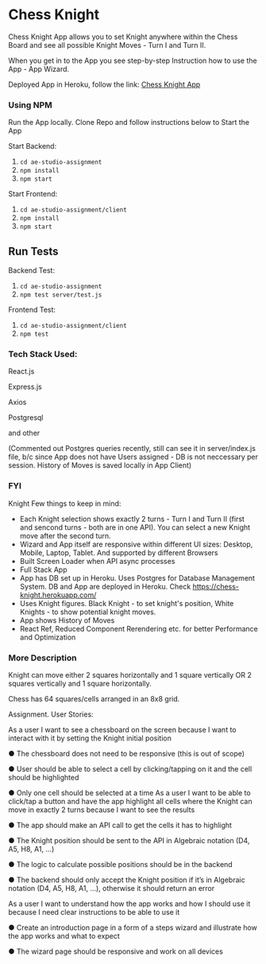 # Chess Knight

Chess Knight App allows you to set Knight anywhere within the Chess Board and see 
all possible Knight Moves - Turn I and Turn II.

When you get in to the App you see step-by-step Instruction how to use the App - App Wizard.

Deployed App in Heroku, follow the link: [Chess Knight App](https://chess-knight.herokuapp.com/)

### Using NPM

Run the App locally. 
Clone Repo and follow instructions below to Start the App

Start Backend:

1. `cd ae-studio-assignment`
2. `npm install`
3. `npm start`

Start Frontend:

1. `cd ae-studio-assignment/client`
2. `npm install`
3. `npm start`


## Run Tests

Backend Test:

1. `cd ae-studio-assignment`
2. `npm test server/test.js`

Frontend Test:

1. `cd ae-studio-assignment/client`
2. `npm test`


### Tech Stack Used:

React.js

Express.js

Axios

Postgresql 

and other


(Commented out Postgres queries recently, still can see it in server/index.js file, b/c since App does not have Users assigned - DB is not neccessary per session. History of Moves is saved locally in App Client)



### FYI

Knight 
Few things to keep in mind:
- Each Knight selection shows exactly 2 turns - Turn I and Turn II 
      (first and sencond turns - both are in one API). You can select a new Knight move after the second turn.
- Wizard and App itself are responsive within different UI sizes: Desktop, Mobile, Laptop, Tablet. 
      And supported by different Browsers
- Built Screen Loader when API async processes
- Full Stack App
- App has DB set up in Heroku. Uses Postgres for Database Management System. 
      DB and App are deployed in Heroku. Check https://chess-knight.herokuapp.com/
- Uses Knight figures. Black Knight - to set knight's position, White Knights - to show potential knight moves.
- App shows History of Moves
- React Ref, Reduced Component Rerendering etc. for better Performance and Optimization



### More Description

Knight can move either 2 squares horizontally and 1 square vertically OR 2 squares vertically
and 1 square horizontally.

Chess has 64 squares/cells arranged in an 8x8 grid.


Assignment. User Stories:

As a user I want to see a chessboard on the screen because I want to interact with it by setting
the Knight initial position

● The chessboard does not need to be responsive (this is out of scope)

● User should be able to select a cell by clicking/tapping on it and the cell should be
highlighted

● Only one cell should be selected at a time
As a user I want to be able to click/tap a button and have the app highlight all cells where the
Knight can move in exactly 2 turns because I want to see the results

● The app should make an API call to get the cells it has to highlight

● The Knight position should be sent to the API in Algebraic notation (D4, A5, H8, A1, ...)

● The logic to calculate possible positions should be in the backend

● The backend should only accept the Knight position if it’s in Algebraic notation (D4, A5,
H8, A1, ...), otherwise it should return an error

As a user I want to understand how the app works and how I should use it because I need clear
instructions to be able to use it

● Create an introduction page in a form of a steps wizard and illustrate how the app works
and what to expect

● The wizard page should be responsive and work on all devices


